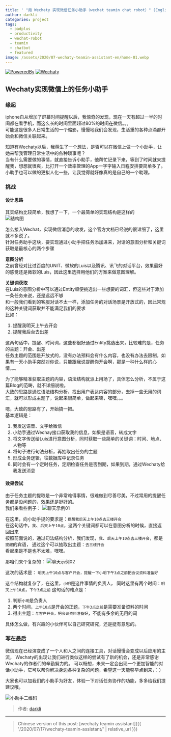 ```yaml
---
title: ' "用 Wechaty 实现微信任务小助手（wechat teamin chat robot）" (English translation WIP)'
author: darkli
categories: project
tags:
  - padplus
  - productivity
  - wechat-robot
  - teamin
  - chatbot
  - featured
image: /assets/2020/07-wechaty-teamin-assistant-en/home-01.webp
---
```


[![PoweredBy](https://img.shields.io/badge/Powered%20By-Wechaty-green.svg#align=left&display=inline&height=20&margin=%5Bobject%20Object%5D&originHeight=20&originWidth=132&status=done&style=none&width=132)](https://github.com/wechaty/wechaty)
[![Wechaty](https://img.shields.io/badge/Wechaty-%E5%BC%80%E6%BA%90%E6%BF%80%E5%8A%B1%E8%AE%A1%E5%88%92-green.svg#align=left&display=inline&height=20&margin=%5Bobject%20Object%5D&originHeight=20&originWidth=134&status=done&style=none&width=134)](https://github.com/juzibot/Welcome/wiki/Everything-about-Wechaty)

## Wechaty实现微信上的任务小助手

### 缘起

iphone自从增加了屏幕时间提醒以后，我惊奇的发现，现在一天有超过一半的时间都在看手机，而这么长的时间里面超过80%的时间在微信。。。  
可能这是很多人日常生活的一个缩影，慢慢地我们会发现，生活重的各种点滴都开始会和微信关联起来。

知道有Wechaty以后，我萌生了一个想法，是否可以在微信上做一个小助手，让她来帮我管理日常生活中的各种琐事呢？  
当有什么需要做的事情，就直接告诉小助手，他帮忙记录下来，等到了时间就来提醒我，想想就很爽，比打开一个效率管理的App一字字输入日程安排要简单多了。  
小助手也可以做的更拟人化一些，让我觉得就好像真的是自己的一个助理。

### 挑战

#### 设计思路

其实结构比较简单，我想了一下，一个最简单的实现结构是这样的  
![结构图](/assets/2020/07-wechaty-teamin-assistant-en/structure.webp)

怎么接入Wechat，实现微信消息的收发，这个官方文档已经说的很详细了，这里就不多说了。  
针对任务助手这块，要实现通过小助手把任务添加进来，对话的意图分析和关键词获取是最核心的两个步骤

**意图分析**  
之前曾经对比过百度的UNIT、微软的Luis以及腾讯、讯飞的对话平台，效果最好的感觉还是微软的Luis，因此这里选择用他们的方案来做意图理解。

**关键词获取**  
在Luis的意图分析中可以通过Entity顺便挑选出一些想要的词汇，但这些对于添加一条任务来说，还是远远不够  
和一般我们看到的客服对话不太一样，添加任务的对话场景是开放式的，因此常规的这种关键词获取并不能满足我们的要求  
比如：

1. 提醒我明天上午去开会
2. 提醒我后台去出差

这两句话中，提醒、时间词，这些都很好通过Entity挑选出来，比较难的是，任务的主题：开会、出差  
任务主题的范围是开放式的，没有办法预料会有什么内容，也没有办法去限制，如果有一天小助手突然对你说，只能跟我说提醒你开会啊，那是一种什么样的心情。。。  

为了能够精准获取主题的内容，语法结构就派上用场了，具体怎么分析，不属于这篇Blog的范畴，就不详细说啦。  
大致的思路是通过语法结构分析，找出用户表达内容的部分，去掉一些无用的词汇，就可以形成主题了，说起来很简单，做起来嘛，嘿嘿。。。

嗯，大致的思路有了，开始搞一把。  
基本逻辑是：

1. 我发送语音、文字给微信
2. 小助手通过Wechay接口获取我的信息，如果是语音，转成文字
3. 将文字传送给Luis进行意图分析，同时获取一些简单的关键词：时间、地点、人物等
4. 将句子进行句法分析，再抽取出任务的主题
5. 形成业务逻辑，往数据库中记录任务
6. 同时会有一个定时任务，定期检查任务是否到期，如果到期，通过Wechaty给我发送消息

#### 效果尝试

由于任务主题的提取是一个非常难得事情，很难做到尽善尽美，不过常用的提醒任务都是没问题的，效果还是挺好的。  
我们来看些例子：
![聊天示例01](/assets/2020/07-wechaty-teamin-assistant-en/chat-01.webp)

在这里，向小助手提的要求是：`提醒我后天上午10点去三楼开会`  
在这句话中，`我`、`后天上午10点`，这两个关键词都可以在意图分析的时候，直接返回出来  
按照前面说的，通过句法结构分析，我们发现，`我`、`后天上午10点去三楼开会`，都是`提醒`的宾语，
通过这个可以抽取出主题：`去三楼开会`  
看起来是不是也不太难，嘿嘿。  

那咱们来个复杂的：
![聊天示例02](/assets/2020/07-wechaty-teamin-assistant-en/chat-02.webp)

这次的话术是：
`明天上午10点与客户开会，提醒一下小明下午3点之前把会议资料准备好`  

这个结构就复杂了，在这里，`小明`是这件事情的负责人，
同时这里有两个时间：`明天上午10点`，`下午3点之前`
这句话的难点是：

1. 判断`小明`是负责人
2. 两个时间，`上午10点`是开会的正题，`下午3点之前`是需要准备资料的时间
3. 得出主题：`与客户开会，把会议资料准备好`，不能有多余的无用的词

具体怎么做，有兴趣的小伙伴可以自己研究研究，还是挺有意思的。

### 写在最后

微信现在已经演变成了一个人和人之间的连接工具，对话慢慢会变成以后应用的主流，
Wechaty的出现让我们进行类似这样的尝试有了新的机会，还是非常感谢Wechaty的作者们的辛勤努力的。
可以畅想，未来一定会出现一个更加智能的对话小助手，它可以帮你解决身边各种复杂的问题，希望这一天能够早点到来，：）

大家也可以加我们的小助手为好友，体验一下对话任务协作的功能，多多给我们提建议哦。  

![小助手二维码](/assets/2020/07-wechaty-teamin-assistant-en/teamin-assistant.webp)

> 作者: [darkli](https://github.com/darkli)

---

> Chinese version of this post: [wechaty teamin assistant]({{ '/2020/07/17/wechaty-teamin-assistant/' | relative_url }})
